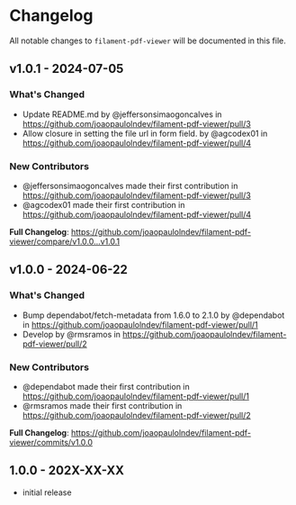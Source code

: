 # Changelog

All notable changes to `filament-pdf-viewer` will be documented in this file.

## v1.0.1 - 2024-07-05

### What's Changed

* Update README.md by @jeffersonsimaogoncalves in https://github.com/joaopaulolndev/filament-pdf-viewer/pull/3
* Allow closure in setting the file url in form field. by @agcodex01 in https://github.com/joaopaulolndev/filament-pdf-viewer/pull/4

### New Contributors

* @jeffersonsimaogoncalves made their first contribution in https://github.com/joaopaulolndev/filament-pdf-viewer/pull/3
* @agcodex01 made their first contribution in https://github.com/joaopaulolndev/filament-pdf-viewer/pull/4

**Full Changelog**: https://github.com/joaopaulolndev/filament-pdf-viewer/compare/v1.0.0...v1.0.1

## v1.0.0 - 2024-06-22

### What's Changed

* Bump dependabot/fetch-metadata from 1.6.0 to 2.1.0 by @dependabot in https://github.com/joaopaulolndev/filament-pdf-viewer/pull/1
* Develop by @rmsramos in https://github.com/joaopaulolndev/filament-pdf-viewer/pull/2

### New Contributors

* @dependabot made their first contribution in https://github.com/joaopaulolndev/filament-pdf-viewer/pull/1
* @rmsramos made their first contribution in https://github.com/joaopaulolndev/filament-pdf-viewer/pull/2

**Full Changelog**: https://github.com/joaopaulolndev/filament-pdf-viewer/commits/v1.0.0

## 1.0.0 - 202X-XX-XX

- initial release
